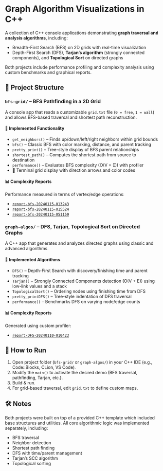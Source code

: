 # Graph Algorithm Visualizations in C++

A collection of C++ console applications demonstrating **graph traversal and analysis algorithms**, including:

- Breadth-First Search (BFS) on 2D grids with real-time visualization
- Depth-First Search (DFS), **Tarjan’s algorithm** (strongly connected components), and **Topological Sort** on directed graphs

Both projects include performance profiling and complexity analysis using custom benchmarks and graphical reports.


## 📁 Project Structure

### `bfs-grid/` – BFS Pathfinding in a 2D Grid

A console app that reads a customizable `grid.txt` file (`0 = free`, `1 = wall`) and allows BFS-based traversal and shortest path reconstruction.

#### 🔧 Implemented Functionality

- `get_neighbors()` – Finds up/down/left/right neighbors within grid bounds
- `bfs()` – Classic BFS with color marking, distance, and parent tracking
- `pretty_print()` – Tree-style display of BFS parent relationships
- `shortest_path()` – Computes the shortest path from source to destination
- `performance()` – Evaluates BFS complexity (O(V + E)) with profiler
- 🔲 Terminal grid display with direction arrows and color codes

#### 📊 Complexity Reports

Performance measured in terms of vertex/edge operations:

- [`report-bfs-20240115-013243`](./report-bfs-20240115-013243.html)
- [`report-bfs-20240115-015524`](./report-bfs-20240115-015524.html)
- [`report-bfs-20240115-051159`](./report-bfs-20240115-051159.html)


### `graph-algos/` – DFS, Tarjan, Topological Sort on Directed Graphs

A C++ app that generates and analyzes directed graphs using classic and advanced algorithms.

#### 🔧 Implemented Algorithms

- `DFS()` – Depth-First Search with discovery/finishing time and parent tracking
- `Tarjan()` – Strongly Connected Components detection (O(V + E)) using low-link values and a stack
- `TopologicalSort()` – Ordering nodes using finishing time from DFS
- `pretty_printDFS()` – Tree-style indentation of DFS traversal
- `performance()` – Benchmarks DFS on varying node/edge counts

#### 📊 Complexity Reports

Generated using custom profiler:

- [`report-DFS-20240110-010423`](./report-DFS-20240110-010423.html)


## 🚀 How to Run

1. Open project folder (`bfs-grid/` or `graph-algos/`) in your C++ IDE (e.g., Code::Blocks, CLion, VS Code).
2. Modify the `main()` to activate the desired demo (BFS traversal, pathfinding, Tarjan, etc.).
3. Build & run.
4. For grid-based traversal, edit `grid.txt` to define custom maps.


## 🛠️ Notes

Both projects were built on top of a provided C++ template which included base structures and utilities. All core algorithmic logic was implemented separately, including:

- BFS traversal
- Neighbor detection
- Shortest path finding
- DFS with time/parent management
- Tarjan’s SCC algorithm
- Topological sorting